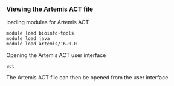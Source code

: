 ### Viewing the Artemis ACT file

loading modules for Artemis ACT

```
module load bioinfo-tools
module load java
module load artemis/16.0.0
```

Opening the Artemis ACT user interface

```
act
```

The Artemis ACT file can then be opened from the user interface
